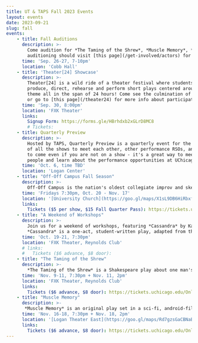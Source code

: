 ```yaml
---
title: UT & TAPS Fall 2023 Events
layout: events
date: 2023-09-21
slug: fall
events:
    - title: Fall Auditions
      description: >-
        Come audition for *The Taming of the Shrew*, *Muscle Memory*, *Falsettos*, and A Weekend of Workshops: *Cassandra* and *Strings Attached: In Concert*! Those interested in
        auditioning should visit [this page](/get-involved/actors) for more details.
      time: 'Sep. 26-27, 7-10pm'
      location: 'Cobb Hall'
    - title: 'Theater[24] Showcase'
      description: >-
        Theater[24] is a wild ride of a theater festival where students write,
        produce, direct, rehearse and perform short plays centered around a secret
        theme all in the span of 24 hours! Come see the culmination of their work,
        or go to [this page](/theater24) for more info about participating!
      time: 'Sep. 30, 8:00pm'
      location: 'FXK Theater'
      links:
        Signup Form: https://forms.gle/HBrhdxb2xGLrD8MC8
        # Tickets: 
    - title: Quarterly Preview
      description: >-
        Hosted by TAPS, Quarterly Preview is a quarterly event for the casts and crews
        of all the shows to meet each other, other performance RSOs, and TAPS staff. Feel free
        to come even if you are not on a show - it's a great way to meet theater
        people and learn about the performance opportunities at UChicago!
      time: 'Oct. 6, time TBD'
      location: 'Logan Center'
    - title: "Off-Off Campus Fall Season"
      description: >-
        Off-Off Campus is the nation's oldest collegiate improv and sketch comedy group. Every Friday from 4th-8th week, Off-Off Campus will present a never-before-seen comedy show, never to be seen again!
      time: 'Fridays 7:30pm, Oct. 20 - Nov. 17'
      location: '[University Church](https://goo.gl/maps/X1sL9DB6HiRbxfmx9)'
      links:
        Tickets ($5 per show, $15 Fall Quarter Pass): https://tickets.uchicago.edu/Online/default.asp?doWork::WScontent::loadArticle=Load&BOparam::WScontent::loadArticle::article_id=C53FB899-E6AE-4424-93DA-4B077BCED0BA
    - title: "A Weekend of Workshops"
      description: >-
        Join us for a weekend of workshops, featuring *Cassandra* by Kassie Rivera, and *Strings Attached: In Concert*, a new musical by Jefferson Lind and music by Althea Li and Adrian Lo.<br>
        *Cassandra* is a one-act, student-written play, adapted from the Trojan myth of the prophet Cassandra. *Strings Attached: In Concert*, also student-written, is adapted from the 2011 movie musical *The Muppets*. 
      time: 'Oct. 19-21, 7:30pm'
      location: 'FXK Theater, Reynolds Club'
      # links:
      #   Tickets ($6 advance, $8 door): 
    - title: "The Taming of the Shrew"
      description: >-
        *The Taming of the Shrew* is a Shakespeare play about one man's attempt to "tame" a woman to be his wife, reimagined in a modern-day frat house. A free preview will take place Thursday, November 9.
      time: 'Nov. 9-11, 7:30pm + Nov. 11, 2pm'
      location: 'FXK Theater, Reynolds Club'
      links:
        Tickets ($6 advance, $8 door): https://tickets.uchicago.edu/Online/default.asp?doWork::WScontent::loadArticle=Load&BOparam::WScontent::loadArticle::article_id=6DC3E375-B5FC-4CD5-AD38-C96BB9757802
    - title: "Muscle Memory"
      description: >-
       *Muscle Memory* is an original play set in a sci-fi, android-filled future about a girl grappling with the aftermath of an assault. A free preview will take place Thursday, November 16.
      time: 'Nov. 16-18, 7:30pm + Nov. 18, 2pm'
      location: '[Logan Theater East](https://goo.gl/maps/Rd7gzsGaCBNaBYrM7)'
      links:
        Tickets ($6 advance, $8 door): https://tickets.uchicago.edu/Online/default.asp?doWork::WScontent::loadArticle=Load&BOparam::WScontent::loadArticle::article_id=DC750DA1-3B1C-4297-B1ED-A4781D137FA0
---
```

